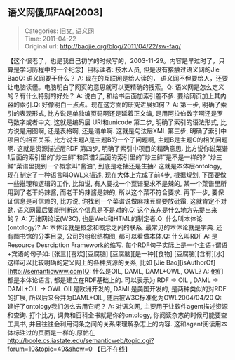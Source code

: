 语义网傻瓜FAQ[2003]
---
    
> Categories: 旧文, 语义网  
> Time: 2011-04-22  
> Original url: <http://baojie.org/blog/2011/04/22/sw-faq/>
    
【这个很老了，也是我自己初学的时候写的，2003-11-29。内容是早过时了，只算是学习历程中的一个纪念】目标读者: 技术人员, 但是没有接触过语义网的Jie BaoQ: 语义网要干什么？ A: 现在的互联网是给人读的， 语义网不但要给人，还要让电脑读懂。电脑明白了网页的意思就可以更精确的搜索。Q: 语义网是怎么定义的？有什么特别的好处？ A: 说白了, 和给书后面加索引差不多. 要给网页加上其内容的索引.Q: 好像明白一点点。现在这方面的研究进展如何？ A: 第一步, 明确了索引的表现形式, 比方说是单独编页码啊还是延着正文编, 是用阿拉伯数字啊还是罗马数字或者中文. 这就是编码层 URI和unicode 第二步, 明确了索引的语法形式, 比方说是用图啊, 还是表格啊, 还是清单啊. 这就是句法层XML 第三步, 明确了索引中项目的相互关系, 比方说主题A是主题B的一个子问题啊, 主题B是主题C的相关问题啊. 这就是资源描述层RDF 第四步, 明确了索引中项目的精确意思. 比方说你说菜谱1后面的索引里的”炒三鲜”和菜谱2后面的索引里的”炒三鲜”是不是一样的? “炒三鲜”菜谱里提到一个概念叫”酱油”, 到底是老抽还是生抽? 这就是本体层ontology, 现在制定了一种语言叫OWL来描述,     现在大体上完成了前4步, 根据规划, 下面要做一些推理和逻辑的工作, 比如说, 有人要找一个菜谱要求不是辣的, 某一个菜谱里所用到了老干妈辣酱, 而老干妈辣酱是辣的, 所以这个菜不符合要求. 再下一步, 要保证信息是可信赖的, 比方说, 你找到一个菜谱说做麻辣豆腐要放砒霜, 这就肯定不对劲. 语义网最后要能判断这个信息是不是对的.Q: 这个东东是什么地方先提出来的？ A: 万维网论坛(W3C), 也是Web和HTML的制定者.Q: 什么叫本体论(ontology)? A: 本体论就是概念和概念之间的联系. 最常见的本体论就是字典. 还有图书馆的分类目录, 公司的组织结构图, 都可以看做本体.Q: 什么叫RDF A: 是Resource Desrciption Framework的缩写. 每个RDF句子实际上是一个主语+谓语+宾语的句子如: [张三][喜欢][豆腐脑] [豆腐脑][是一种][食物] [豆腐脑][含有][水] 这样可以比较明确的定义网上的各种资源的关系, 比如 [Jie Bao][isAuthorOf][http://semanticwww.com]Q: 什么是OIL, DAML, DAML+OWL, OWL? A: 他们都是本体论语言, 都是建立在RDF基础上的. 可以表示为 RDF -> OIL , DAML -> DAML+OIL -> OWL OIL是欧洲开发的, DAML是美国开发的, 是两种类似的对RDF的扩展, 所以后来合并为DAML+OIL, 随后被W3C标准化为OWL2004/04/20 Q: 建好了ontology我们怎么去用它呢？ A: 对语义网, 主要用于让软件agent描述资源和查询. 打个比方, 词典和百科全书就是你的ontology, 你阅读杂志的时候可能要查工具书, 并且往往会利用词条之间的关系来理解杂志上的内容. 这和agent阅读用本体标注过的页面是一样的.原帖在 http://boole.cs.iastate.edu/semanticweb/topic.cgi?forum=10&topic=49&show=0 【已不在线】     
    